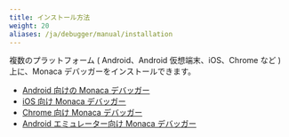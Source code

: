 ```yaml
---
title: インストール方法
weight: 20
aliases: /ja/debugger/manual/installation
---
```


複数のプラットフォーム ( Android、Android 仮想端末、iOS、Chrome など )
上に、Monaca デバッガーをインストールできます。

- [Android 向けの Monaca デバッガー](debugger_android)
- [iOS 向け Monaca デバッガー](debugger_ios)
- [Chrome 向け Monaca デバッガー](debugger_chrome)
- [Android エミュレーター向け Monaca デバッガー](debugger_emulator)
